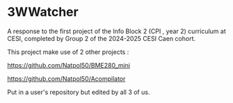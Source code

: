 # 3WWatcher
A response to the first project of the Info Block 2 (CPI , year 2) curriculum at CESI, completed by Group 2 of the 2024-2025 CESI Caen cohort.


This project make use of 2 other projects : 

https://github.com/Natpol50/BME280_mini

https://github.com/Natpol50/Acompilator

Put in a user's repository but edited by all 3 of us.
